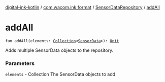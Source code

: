 [digital-ink-kotlin](../../index.md) / [com.wacom.ink.format](../index.md) / [SensorDataRepository](index.md) / [addAll](./add-all.md)

# addAll

`fun addAll(elements: `[`Collection`](https://kotlinlang.org/api/latest/jvm/stdlib/kotlin.collections/-collection/index.html)`<`[`SensorData`](../../com.wacom.ink.format.tree.data/-sensor-data/index.md)`>): `[`Unit`](https://kotlinlang.org/api/latest/jvm/stdlib/kotlin/-unit/index.html)

Adds multiple SensorData objects to the repository.

### Parameters

`elements` - Collection The SensorData objects to add